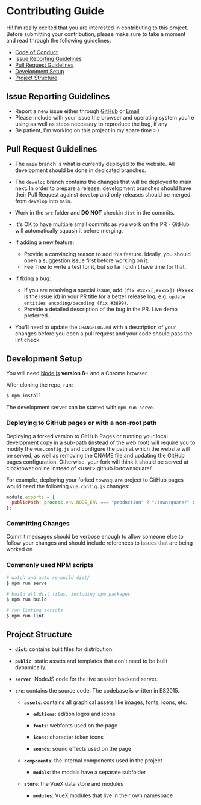 # Contributing Guide

Hi! I'm really excited that you are interested in contributing to this project.
Before submitting your contribution, please make sure to take a moment and read through the following guidelines:

- [Code of Conduct](CODE_OF_CONDUCT.md)
- [Issue Reporting Guidelines](#issue-reporting-guidelines)
- [Pull Request Guidelines](#pull-request-guidelines)
- [Development Setup](#development-setup)
- [Project Structure](#project-structure)

## Issue Reporting Guidelines

- Report a new issue either through [GitHub](https://github.com/bra1n/townsquare/issues/new/choose) or [Email](mailto:steffen@baumgart.biz)
- Please include with your issue the browser and operating system you're using as well as steps necessary to reproduce the bug, if any
- Be patient, I'm working on this project in my spare time :-)

## Pull Request Guidelines

- The `main` branch is what is currently deployed to the website. All development should be done in dedicated branches.

- The `develop` branch contains the changes that will be deployed to main next. In order to prepare a release, development
  branches should have their Pull Request against `develop` and only releases should be merged from `develop` into `main`.

- Work in the `src` folder and **DO NOT** checkin `dist` in the commits.

- It's OK to have multiple small commits as you work on the PR - GitHub will automatically squash it before merging.

- If adding a new feature:
  - Provide a convincing reason to add this feature. Ideally, you should open a suggestion issue first before working on it.
  - Feel free to write a test for it, but so far I didn't have time for that.

- If fixing a bug:
  - If you are resolving a special issue, add `(fix #xxxx[,#xxxx])` (#xxxx is the issue id) in your PR title for a better release log, e.g. `update entities encoding/decoding (fix #3899)`.
  - Provide a detailed description of the bug in the PR. Live demo preferred.

- You'll need to update the `CHANGELOG.md` with a description of your changes before you open a pull request and your code
  should pass the lint check.

## Development Setup

You will need [Node.js](http://nodejs.org) **version 8+** and a Chrome browser.

After cloning the repo, run:

``` bash
$ npm install
```

The development server can be started with `npm run serve`.

### Deploying to GitHub pages or with a non-root path

Deploying a forked version to GitHub Pages or running your local
development copy in a sub-path (instead of the web root) will require you to modify
the `vue.config.js` and configure the path at which the website will be served, as well
as removing the CNAME file and updating the GitHub pages configuration. Otherwise, your fork
will think it should be served at clocktower.online instead of \<user\>.github.io/townsquare/.

For example, deploying your forked `townsquare` project to GitHub pages would need the following
`vue.config.js` changes:
```js
module.exports = {
  publicPath: process.env.NODE_ENV === "production" ? "/townsquare/" : "/"
};
```

### Committing Changes

Commit messages should be verbose enough to allow someone else to follow your changes and should include references to issues that are being worked on.

### Commonly used NPM scripts

``` bash
# watch and auto re-build dist/
$ npm run serve

# build all dist files, including npm packages
$ npm run build

# run linting scripts
$ npm run lint
```

## Project Structure

- **`dist`**: contains built files for distribution.

- **`public`**: static assets and templates that don't need to be built dynamically.

- **`server`**: NodeJS code for the live session backend server.

- **`src`**: contains the source code. The codebase is written in ES2015.

  - **`assets`**: contains all graphical assets like images, fonts, icons, etc.

    - **`editions`**: edition logos and icons

    - **`fonts`**: webfonts used on the page

    - **`icons`**: character token icons

    - **`sounds`**: sound effects used on the page

  - **`components`**: the internal components used in the project

    - **`modals`**: the modals have a separate subfolder

  - **`store`**: the VueX data store and modules

    - **`modules`**: VueX modules that live in their own namespace
